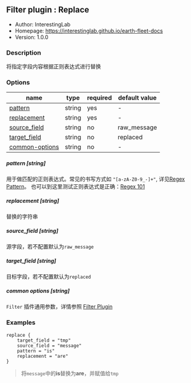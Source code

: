 ## Filter plugin : Replace

* Author: InterestingLab
* Homepage: https://interestinglab.github.io/earth-fleet-docs
* Version: 1.0.0

### Description

将指定字段内容根据正则表达式进行替换

### Options

| name | type | required | default value |
| --- | --- | --- | --- |
| [pattern](#pattern-string) | string | yes | - |
| [replacement](#replacement-string) | string | yes | - |
| [source_field](#source_field-string) | string | no | raw_message |
| [target_field](#target_field-string) | string | no | replaced |
| [common-options](#common-options-string)| string | no | - |


##### pattern [string]

用于做匹配的正则表达式。常见的书写方式如 `"[a-zA-Z0-9_-]+"`, 详见[Regex Pattern](https://docs.oracle.com/javase/8/docs/api/java/util/regex/Pattern.html)。
也可以到这里测试正则表达式是正确：[Regex 101](https://regex101.com/)

##### replacement [string]

替换的字符串

##### source_field [string]

源字段，若不配置默认为`raw_message`

##### target_field [string]

目标字段，若不配置默认为`replaced`

##### common options [string]

`Filter` 插件通用参数，详情参照 [Filter Plugin](/zh-cn/v1/configuration/filter-plugin)


### Examples

```
replace {
    target_field = "tmp"
    source_field = "message"
    pattern = "is"
    replacement = "are"
}
```
> 将`message`中的**is**替换为**are**，并赋值给`tmp`
